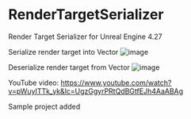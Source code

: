 # RenderTargetSerializer
Render Target Serializer for Unreal Engine 4.27 

Serialize render target into Vector
![image](https://github.com/chuklov/RenderTargetSerializer/assets/10007866/ec7517d4-8fb9-43df-a1ee-a81f6b14ef6b)

Deserialize render target from Vector
![image](https://github.com/chuklov/RenderTargetSerializer/assets/10007866/6071a8f6-d06a-408a-957f-28d198ce366b)


YouTube video: https://www.youtube.com/watch?v=pWuyITTk_yk&lc=UgzGgyrPRtQdBGtfEJh4AaABAg

Sample project added
